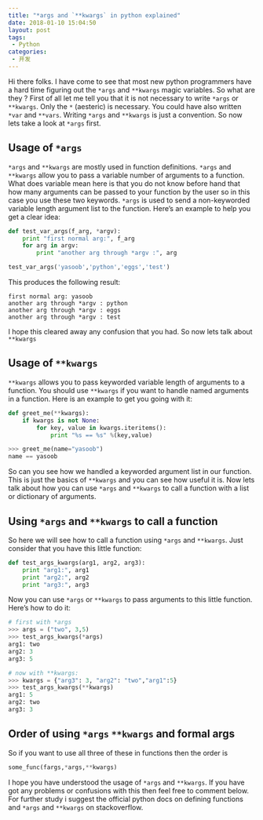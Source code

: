 ```yaml
---
title: "*args and `**kwargs` in python explained"
date: 2018-01-10 15:04:50
layout: post
tags: 
 - Python
categories:
 - 开发
---
```

Hi there folks. I have come to see that most new python programmers have a hard time figuring out the `*args` and `**kwargs` magic variables. So what are they ? First of all let me tell you that it is not necessary to write `*args` or `**kwargs`. Only the `*` (aesteric) is necessary. You could have also written `*var` and `**vars`. Writing `*args` and `**kwargs` is just a convention. So now lets take a look at `*args` first.
<!--more-->
## Usage of `*args`

`*args` and `**kwargs` are mostly used in function definitions. `*args` and `**kwargs` allow you to pass a variable number of arguments to a function. What does variable mean here is that you do not know before hand that how many arguments can be passed to your function by the user so in this case you use these two keywords. `*args` is used to send a non-keyworded variable length argument list to the function. Here’s an example to help you get a clear idea:

```python
def test_var_args(f_arg, *argv):
    print "first normal arg:", f_arg
    for arg in argv:
        print "another arg through *argv :", arg

test_var_args('yasoob','python','eggs','test')
```

This produces the following result:

```
first normal arg: yasoob
another arg through *argv : python
another arg through *argv : eggs
another arg through *argv : test
```
I hope this cleared away any confusion that you had. So now lets talk about `**kwargs`

## Usage of `**kwargs`

`**kwargs` allows you to pass keyworded variable length of arguments to a function. You should use `**kwargs` if you want to handle named arguments in a function. Here is an example to get you going with it:

```python
def greet_me(**kwargs):
    if kwargs is not None:
        for key, value in kwargs.iteritems():
            print "%s == %s" %(key,value)

>>> greet_me(name="yasoob")
name == yasoob
```

So can you see how we handled a keyworded argument list in our function. This is just the basics of `**kwargs` and you can see how useful it is. Now lets talk about how you can use `*args` and `**kwargs` to call a function with a list or dictionary of arguments.

## Using `*args` and `**kwargs` to call a function

So here we will see how to call a function using `*args` and `**kwargs`. Just consider that you have this little function:

```python
def test_args_kwargs(arg1, arg2, arg3):
    print "arg1:", arg1
    print "arg2:", arg2
    print "arg3:", arg3
```

Now you can use `*args` or `**kwargs` to pass arguments to this little function. Here’s how to do it:

```python
# first with *args
>>> args = ("two", 3,5)
>>> test_args_kwargs(*args)
arg1: two
arg2: 3
arg3: 5

# now with **kwargs:
>>> kwargs = {"arg3": 3, "arg2": "two","arg1":5}
>>> test_args_kwargs(**kwargs)
arg1: 5
arg2: two
arg3: 3
```

## Order of using `*args` `**kwargs` and formal args

So if you want to use all three of these in functions then the order is

```python
some_func(fargs,*args,**kwargs)
```

I hope you have understood the usage of `*args` and `**kwargs`. If you have got any problems or confusions with this then feel free to comment below. For further study i suggest the official python docs on defining functions and `*args` and `**kwargs` on stackoverflow.